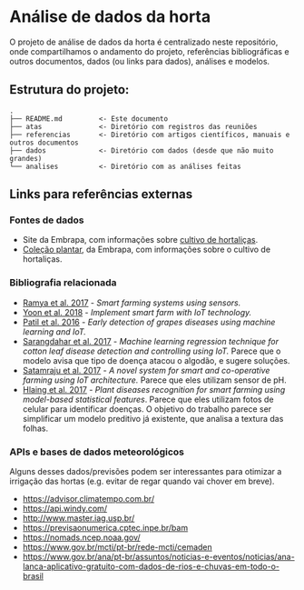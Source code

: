 # Análise de dados da horta

O projeto de análise de dados da horta é centralizado neste repositório, onde compartilhamos o andamento do projeto,
referências bibliográficas e outros documentos, dados (ou links para dados), análises e modelos.

## Estrutura do projeto:

    .
    ├── README.md         <- Este documento
    ├── atas              <- Diretório com registros das reuniões
    ├── referencias       <- Diretório com artigos científicos, manuais e outros documentos
    ├── dados             <- Diretório com dados (desde que não muito grandes)
    └── analises          <- Diretório com as análises feitas


## Links para referências externas

### Fontes de dados

* Site da Embrapa, com informações sobre [cultivo de hortaliças](https://www.embrapa.br/hortalicas/pagina-do-produtor).
* [Coleção plantar](https://www.embrapa.br/hortalicas/pagina-do-produtor), da Embrapa, com informações sobre o cultivo de hortaliças.

### Bibliografia relacionada

* [Ramya et al. 2017](https://ieeexplore.ieee.org/document/8323908) - _Smart farming systems using sensors._
* [Yoon et al. 2018](https://ieeexplore.ieee.org/document/8323908) - _Implement smart farm with IoT technology._
* [Patil et al. 2016](https://ieeexplore.ieee.org/document/7802887) - _Early detection of grapes diseases using machine learning and IoT._
* [Sarangdahar et al. 2017](https://ieeexplore.ieee.org/abstract/document/8212855) - _Machine learning regression technique for cotton leaf disease detection and controlling using IoT._ Parece que o modelo avisa que tipo de doença atacou o algodão, e sugere soluções.
* [Satamraju et al. 2017](https://ieeexplore.ieee.org/document/8363966) - _A novel system for smart and co-operative farming using IoT architecture._ Parece que eles utilizam sensor de pH.
* [Hlaing et al. 2017](https://ieeexplore.ieee.org/abstract/document/8229343) - _Plant diseases recognition for smart farming using model-based statistical features_. Parece que eles utilizam fotos de celular para identificar doenças. O objetivo do trabalho parece ser simplificar um modelo preditivo já existente, que analisa a textura das folhas.

### APIs e bases de dados meteorológicos

Alguns desses dados/previsões podem ser interessantes para otimizar a irrigação das hortas (e.g. evitar de regar quando vai chover em breve).

* <https://advisor.climatempo.com.br/>
* <https://api.windy.com/>
* <http://www.master.iag.usp.br/>
* <https://previsaonumerica.cptec.inpe.br/bam>
* <https://nomads.ncep.noaa.gov/>
* <https://www.gov.br/mcti/pt-br/rede-mcti/cemaden>
* <https://www.gov.br/ana/pt-br/assuntos/noticias-e-eventos/noticias/ana-lanca-aplicativo-gratuito-com-dados-de-rios-e-chuvas-em-todo-o-brasil>